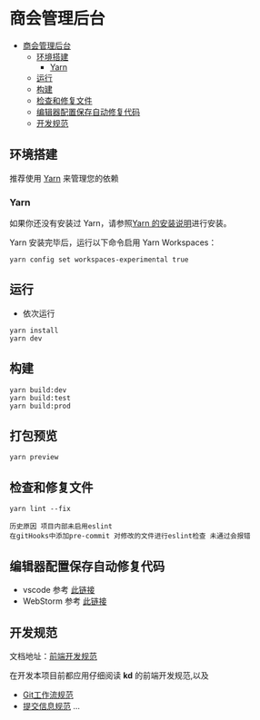 

# 商会管理后台

- [商会管理后台](#antv%E6%A8%A1%E6%9D%BF%E5%B7%A5%E7%A8%8B)
    - [环境搭建](#%E7%8E%AF%E5%A2%83%E6%90%AD%E5%BB%BA)
        - [Yarn](#yarn)
    - [运行](#%E8%BF%90%E8%A1%8C)
    - [构建](#%E6%9E%84%E5%BB%BA)
    - [检查和修复文件](#%E6%A3%80%E6%9F%A5%E5%92%8C%E4%BF%AE%E5%A4%8D%E6%96%87%E4%BB%B6)
    - [编辑器配置保存自动修复代码](#%E7%BC%96%E8%BE%91%E5%99%A8%E9%85%8D%E7%BD%AE%E4%BF%9D%E5%AD%98%E8%87%AA%E5%8A%A8%E4%BF%AE%E5%A4%8D%E4%BB%A3%E7%A0%81)
    - [开发规范](#%E5%BC%80%E5%8F%91%E8%A7%84%E8%8C%83)

<!-- END doctoc generated TOC please keep comment here to allow auto update -->



## 环境搭建

推荐使用 [Yarn](https://www.yarnpkg.com/zh-Hans/) 来管理您的依赖


### Yarn

如果你还没有安装过 Yarn，请参照[Yarn 的安装说明](https://www.yarnpkg.com/zh-Hans/docs/install)进行安装。

Yarn 安装完毕后，运行以下命令启用 Yarn Workspaces：

```
yarn config set workspaces-experimental true
```


## 运行
* 依次运行
```
yarn install
yarn dev
```

## 构建
```
yarn build:dev
yarn build:test
yarn build:prod
```

## 打包预览
```
yarn preview
```

## 检查和修复文件
```
yarn lint --fix

历史原因 项目内部未启用eslint
在gitHooks中添加pre-commit 对修改的文件进行eslint检查 未通过会报错
```

## 编辑器配置保存自动修复代码
* vscode 参考 [此链接](https://www.mainblog.cn/257.html)
* WebStorm 参考 [此链接](https://prettier.io/docs/en/webstorm.html)



## 开发规范
文档地址：[前端开发规范](https://gitlab.kd/yunshanghui/engineering/frontend/guidelines/-/wikis/%E5%B7%A5%E4%BD%9C%E8%A7%84%E8%8C%83/%E5%89%8D%E7%AB%AF%E4%BB%A3%E7%A0%81%E8%A7%84%E8%8C%83)

在开发本项目前都应用仔细阅读 **kd** 的前端开发规范,以及

* [Git工作流规范](https://gitlab.kd/yunshanghui/engineering/frontend/guidelines/-/wikis/git/%E5%A4%A7%E5%89%8D%E7%AB%AFgit%E5%88%86%E6%94%AF%E8%A7%84%E8%8C%83)
* [提交信息规范](https://gitlab.kd/yunshanghui/engineering/frontend/guidelines/-/wikis/git/git-Commit%E8%A7%84%E8%8C%83%E6%8C%87%E5%8D%97)
  ...

